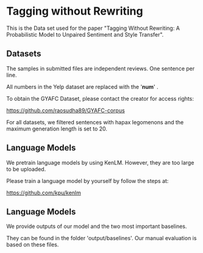 # Tagging without Rewriting
This is the Data set used for the paper "Tagging Without Rewriting: A Probabilistic Model to Unpaired Sentiment and Style Transfer".
## Datasets
The samples in submitted files are independent reviews. One sentence per line.

All numbers in the Yelp dataset are replaced with the '__num__' .

To obtain the GYAFC Dataset, please contact the creator for access rights:

https://github.com/raosudha89/GYAFC-corpus

For all datasets, we filtered sentences with hapax legomenons and the maximum generation length is set to 20.
## Language Models
We pretrain language models by using KenLM. 
However, they are too large to be uploaded.

Please train a language model by yourself by follow the steps at:

https://github.com/kpu/kenlm

## Language Models
We provide outputs of our model and the two most important baselines.

They can be found in the folder 'output/baselines'. Our manual evaluation is based on these files.

